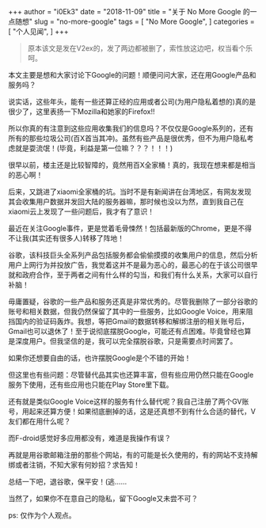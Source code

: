 +++
author = "i0Ek3"
date = "2018-11-09"
title = "关于 No More Google 的一点随想"
slug = "no-more-google"
tags = [
    "No More Google",
]
categories = [
    "个人见闻",
]
+++

> 原本该文是发在V2ex的，发了两边都被删了，索性放这边吧，权当看个乐呵。


本文主要是想和大家讨论下Google的问题！顺便问问大家，还在用Google产品和服务吗？


说实话，这些年头，能有一些还算正经的应用或者公司(为用户隐私着想的)真的是很少了，这里表扬一下Mozilla和她家的Firefox!!

所以你真的有注意到这些应用收集我们的信息吗？不仅仅是Google系列的，还有所有的那些垃圾公司(百X首当其冲)。虽然有些产品是很优秀，但不为用户隐私考虑就是耍流氓！(毕竟，利益是第一位嘛？？？！！！)


很早以前，楼主还是比较智障的，竟然用百X全家桶！真的，我现在想来都是相当的恶心啊！

后来，又跳进了xiaomi全家桶的坑。当时不是有新闻讲在台湾地区，有网友发现其会收集用户数据并发回大陆的服务器嘛，那时候也没以为然，直到我自己在xiaomi云上发现了一些问题后，我才有了意识！

最近在关注Google事件，更是觉着毛骨悚然！包括最新版的Chrome，更是不得不让我(其实还有很多人)转移了阵地！

谷歌，该科技巨头全系列产品包括服务都会偷偷摸摸的收集用户的信息，然后分析用户上网行为并投放广告，我觉着这并不是最为恶心的，最恶心的在于该公司很早就和政府合作，至于两者之间有什么样的勾当，和我们有什么关系，大家可以自行补脑！

毋庸置疑，谷歌的一些产品和服务还真是非常优秀的。尽管我删除了一部分谷歌的账号和相关数据，但我仍然保留了其中的一些服务，比如Google Voice，用来阻挡国内的验证码轰炸。我想，等把Gmail的数据转移和解绑注册的相关账号后，Gmail也可以退休了！至于说彻底摆脱Google，可能还有点困难。毕竟曾经也算是深度用户。但我坚信的是，我可以完全摆脱谷歌，只是需要点时间罢了。

如果你还想要自由的话，也许摆脱Google是个不错的开始！


但这里也有些问题：尽管替代品其实也还算丰富，但有些应用仍然只能在Google服务下使用，还有些应用也只能在Play Store里下载。

还有就是类似Google Voice这样的服务有什么替代呢？我自己注册了两个GV账号，用起来还算方便！如果彻底删掉的话，这是还真想不到有什么合适的替代，V友们都在用什么呢？

而F-droid感觉好多应用都没有，难道是我操作有误？

再就是用谷歌邮箱注册的那些个网站，有的可能是长久使用的，有的网站不支持解绑或者注销，不知大家有何妙招？求告知！


总结一下吧，退谷歌，保平安！(逃……

当然了，如果你不在意自己的隐私，留下Google又未尝不可？



ps: 仅作为个人观点。

